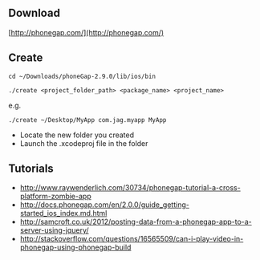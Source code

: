 ## Download

[http://phonegap.com/](http://phonegap.com/)

## Create

    cd ~/Downloads/phoneGap-2.9.0/lib/ios/bin

    ./create <project_folder_path> <package_name> <project_name>

e.g.
 
    ./create ~/Desktop/MyApp com.jag.myapp MyApp

* Locate the new folder you created
* Launch the .xcodeproj file in the folder

## Tutorials

* http://www.raywenderlich.com/30734/phonegap-tutorial-a-cross-platform-zombie-app
* http://docs.phonegap.com/en/2.0.0/guide_getting-started_ios_index.md.html
* http://samcroft.co.uk/2012/posting-data-from-a-phonegap-app-to-a-server-using-jquery/
* http://stackoverflow.com/questions/16565509/can-i-play-video-in-phonegap-using-phonegap-build
